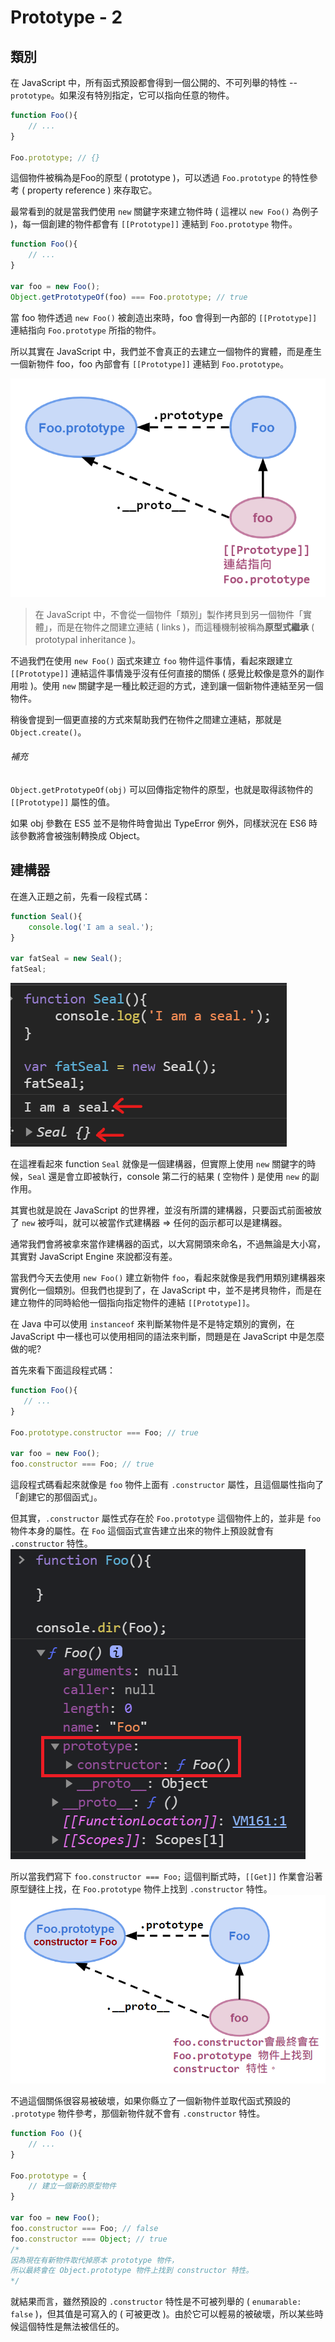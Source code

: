 # Prototype - 2
## 類別
在 JavaScript 中，所有函式預設都會得到一個公開的、不可列舉的特性 -- `prototype`。如果沒有特別指定，它可以指向任意的物件。
```js
function Foo(){
    // ...
}

Foo.prototype; // {}
```

這個物件被稱為是Foo的原型 ( prototype )，可以透過 `Foo.prototype` 的特性參考 ( property reference ) 來存取它。

最常看到的就是當我們使用 `new` 關鍵字來建立物件時 ( 這裡以 `new Foo()` 為例子 )，每一個創建的物件都會有 `[[Prototype]]` 連結到 `Foo.prototype` 物件。
```js
function Foo(){
    // ...
}

var foo = new Foo();
Object.getPrototypeOf(foo) === Foo.prototype; // true
```

當 foo 物件透過 `new Foo()` 被創造出來時，foo 會得到一內部的 `[[Prototype]]` 連結指向 `Foo.prototype` 所指的物件。

所以其實在 JavaScript 中，我們並不會真正的去建立一個物件的實體，而是產生一個新物件 foo，foo 內部會有 `[[Prototype]]` 連結到 `Foo.prototype`。

![](/images/prototype-2.2.png)

> 在 JavaScript 中，不會從一個物件「類別」製作拷貝到另一個物件「實體」，而是在物件之間建立連結 ( links )，而這種機制被稱為**原型式繼承** ( prototypal inheritance )。

不過我們在使用 `new Foo()` 函式來建立 `foo` 物件這件事情，看起來跟建立 `[[Prototype]]` 連結這件事情幾乎沒有任何直接的關係 ( 感覺比較像是意外的副作用啦 )。使用 `new` 關鍵字是一種比較迂迴的方式，達到讓一個新物件連結至另一個物件。

稍後會提到一個更直接的方式來幫助我們在物件之間建立連結，那就是 `Object.create()`。
<br/>

###### 補充 
`Object.getPrototypeOf(obj)` 可以回傳指定物件的原型，也就是取得該物件的 `[[Prototype]]` 屬性的值。

如果 obj 參數在 ES5 並不是物件時會拋出 TypeError 例外，同樣狀況在 ES6 時該參數將會被強制轉換成 Object。
<br/>

## 建構器
在進入正題之前，先看一段程式碼：
```js
function Seal(){
    console.log('I am a seal.');
}

var fatSeal = new Seal();
fatSeal;
```
![ ](/images/prototype-2.1.png)

在這裡看起來 function `Seal` 就像是一個建構器，但實際上使用 `new` 關鍵字的時候，`Seal` 還是會立即被執行，console 第二行的結果 ( 空物件 ) 是使用 `new` 的副作用。

其實也就是說在 JavaScript 的世界裡，並沒有所謂的建構器，只要函式前面被放了 `new` 被呼叫，就可以被當作式建構器 &rArr; 任何的函示都可以是建構器。

通常我們會將被拿來當作建構器的函式，以大寫開頭來命名，不過無論是大小寫，其實對 JavaScript Engine 來說都沒有差。

當我們今天去使用 `new Foo()` 建立新物件 `foo`，看起來就像是我們用類別建構器來實例化一個類別。但我們也提到了，在 JavaScript 中，並不是拷貝物件，而是在建立物件的同時給他一個指向指定物件的連結 `[[Prototype]]`。

在 Java 中可以使用 `instanceof` 來判斷某物件是不是特定類別的實例，在 JavaScript 中一樣也可以使用相同的語法來判斷，問題是在 JavaScript 中是怎麼做的呢?

首先來看下面這段程式碼：
```js
function Foo(){
   // ...
}

Foo.prototype.constructor === Foo; // true

var foo = new Foo();
foo.constructor === Foo; // true 
```

這段程式碼看起來就像是 `foo` 物件上面有 `.constructor` 屬性，且這個屬性指向了「創建它的那個函式」。

但其實，`.constructor` 屬性式存在於 `Foo.prototype` 這個物件上的，並非是 `foo` 物件本身的屬性。在 `Foo` 這個函式宣告建立出來的物件上預設就會有 `.constructor` 特性。
![ ](/images/prototype-2.3.png)

所以當我們寫下 `foo.constructor === Foo;` 這個判斷式時，`[[Get]]` 作業會沿著原型鏈往上找，在 `Foo.prototype` 物件上找到 `.constructor` 特性。
![ ](/images/prototype-2.4.png)

不過這個關係很容易被破壞，如果你縣立了一個新物件並取代函式預設的 `.prototype` 物件參考，那個新物件就不會有 `.constructor` 特性。
```js
function Foo (){
    // ...
}

Foo.prototype = {
    // 建立一個新的原型物件
}

var foo = new Foo();
foo.constructor === Foo; // false
foo.constructor === Object; // true
/*
因為現在有新物件取代掉原本 prototype 物件，
所以最終會在 Object.prototype 物件上找到 constructor 特性。
*/
```

就結果而言，雖然預設的 `.constructor` 特性是不可被列舉的 ( `enumarable: false` )，但其值是可寫入的 ( 可被更改 )。由於它可以輕易的被破壞，所以某些時候這個特性是無法被信任的。